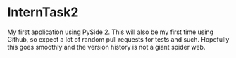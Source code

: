 # InternTask2
My first application using PySide 2. This will also be my first time using Github, so expect a lot of random pull requests for tests and such. Hopefully this goes smoothly and the version history is not a giant spider web.